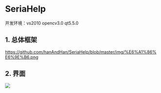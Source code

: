 # SeriaHelp
开发环境：vs2010 opencv3.0 qt5.5.0
## 1. 总体框架
https://github.com/hanAndHan/SeriaHelp/blob/master/img/%E6%A1%86%E6%9E%B6.png
## 2. 界面
![](https://github.com/hanAndHan/SeriaHelp/img/界面.png)
